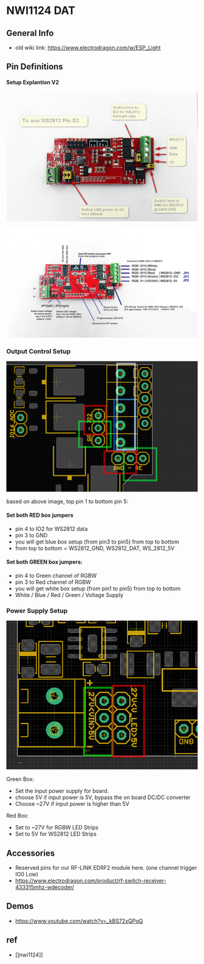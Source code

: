 

# NWI1124 DAT


## General Info 

- old wiki link: https://www.electrodragon.com/w/ESP_Light





## Pin Definitions 

#### Setup Explantion V2
![](02-30-17-13-03-2023.png)

![](16-30-17-13-03-2023.png)


### Output Control Setup 


![](06-58-16-27-02-2023.png)

based on above image, top pin 1 to bottom pin 5: 

#### Set both **RED** box jumpers

- pin 4 to IO2 for WS2812 data
- pin 3 to GND
- you will get blue box setup (from pin3 to pin5) from top to bottom
- from top to bottom = WS2812_GND, WS2812_DAT, WS_2812_5V

#### Set both **GREEN** box jumpers: 

  - pin 4 to Green channel of RGBW
  - pin 3 to Red   channel of RGBW
  - you will get white box setup (from pin1 to pin5) from top to bottom
  - White / Blue / Red / Green / Voltage Supply

### Power Supply Setup 

![](01-04-17-27-02-2023.png)

Green Box: 

- Set the input power supply for board. 
- choose 5V if input power is 5V, bypass the on board DC/DC converter
- Choose ~27V if input power is higher than 5V

Red Box: 

- Set to ~27V for RGBW LED Strips
- Set to 5V for WS2812 LED Strips

## Accessories 
- Reserved pins for our RF-LINK EDRF2 module here. (one channel trigger IO0 Low)
- https://www.electrodragon.com/product/rf-switch-receiver-433315mhz-wdecoder/

## Demos 
- https://www.youtube.com/watch?v=_kBS72xQPqQ


## ref 
- [[nwi1124]]